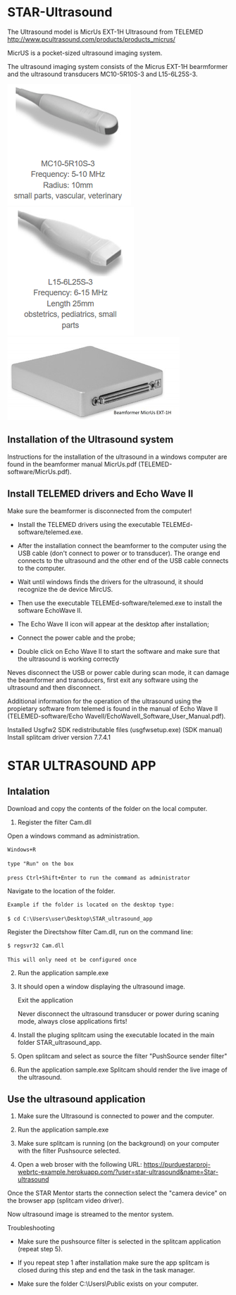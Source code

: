 # STAR-Ultrasound

The Ultrasound model is MicrUs EXT-1H Ultrasound from TELEMED http://www.pcultrasound.com/products/products_micrus/ 

MicrUS is a pocket-sized ultrasound imaging system. 

The ultrasound imaging system consists of the Micrus EXT-1H bearmformer and the ultrasound transducers MC10-5R10S-3 and L15-6L25S-3.

![Transducer 1](images/MC10-5R10S-3.PNG)
![Transducer 2](images/L15-6L25S-3.PNG)
![Beamformer](images/Ultrasound-Beamformer2.jpg)

## Installation of the Ultrasound system

Instructions for the installation of the ultrasound in a windows computer are found in the beamformer manual MicrUs.pdf (TELEMED-software/MicrUs.pdf). 

## Install TELEMED drivers and Echo Wave II

Make sure the beamformer is disconnected from the computer!

- Install the TELEMED drivers using the executable TELEMEd-software/telemed.exe.

- After the installation connect the beamformer to the computer using the USB cable (don't connect to power or to transducer). The orange end connects to the ultrasound and the other end of the USB cable connects to the computer.

- Wait until windows finds the drivers for the ultrasound, it should recognize the de device MircUS.

- Then use the executable TELEMEd-software/telemed.exe to install the software EchoWave II.

- The Echo Wave II icon will appear at the desktop after installation;

- Connect the power cable and the probe;

- Double click on Echo Wave II to start the software and make sure that the ultrasound is working correctly

Neves disconnect the USB or power cable during scan mode, it can damage the beamformer and transducers, first exit any software using the ultrasound and then disconnect.

Additional information for the operation of the ultrasound using the propietary software from telemed is found in the manual of Echo Wave II (TELEMED-software/Echo WaveII/EchoWaveII_Software_User_Manual.pdf).

Installed Usgfw2 SDK redistributable files (usgfwsetup.exe) (SDK manual)
Install splitcam driver version 7.7.4.1

# STAR ULTRASOUND APP

## Intalation
Download and copy the contents of the folder on the local computer.

1. Register the filter Cam.dll

Open a windows command as administration.

    Windows+R

    type "Run" on the box

    press Ctrl+Shift+Enter to run the command as administrator

Navigate to the location of the folder.

    Example if the folder is located on the desktop type:

    $ cd C:\Users\user\Desktop\STAR_ultrasound_app

Register the Directshow filter Cam.dll, run on the command line:

    $ regsvr32 Cam.dll

    This will only need ot be configured once

2. Run the application sample.exe
3. 
    It should open a window displaying the ultrasound image.

    Exit the application 

    Never disconnect the ultrasound transducer or power during scaning mode, always close applications firts!

4. Install the pluging splitcam using the executable located in the main folder STAR_ultrasound_app.

5. Open splitcam and select as source the filter "PushSource sender filter"
 
6. Run the application sample.exe
    Splitcam should render the live image of the ultrasound.

## Use the ultrasound application

1. Make sure the Ultrasound is connected to power and the computer.

2. Run the application sample.exe

3. Make sure splitcam is running (on the background) on your computer with the filter Pushsource selected.

3. Open a web broser with the following URL:
https://purduestarproj-webrtc-example.herokuapp.com/?user=star-ultrasound&name=Star-ultrasound

Once the STAR Mentor starts the connection select the "camera device" on the browser app (splitcam video driver). 

Now ultrasound image is streamed to the mentor system.

Troubleshooting

- Make sure the pushsource filter  is selected in the splitcam application
    (repeat step 5).

- If you repeat step 1 after installation make sure the app splitcam is closed during this step and end the task in the task manager.

- Make sure the folder C:\Users\Public exists on your computer.

